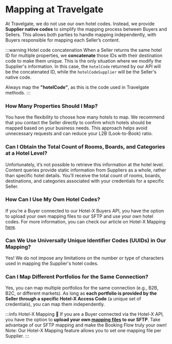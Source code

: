 ﻿---
sidebar_position: 4
---

# Mapping at Travelgate

At Travelgate, we do not use our own hotel codes. Instead, we provide **Supplier native codes** to simplify the mapping process between Buyers and Sellers. This allows both parties to handle mapping independently, with Buyers responsible for mapping each Seller’s content.

:::warning Hotel code concatenation
When a Seller returns the same hotel ID for multiple properties, we **concatenate** those IDs with their destination code to make them unique. This is the only situation where we modify the Supplier's information. In this case, the `hotelCode` returned by our API will be the concatenated ID, while the `hotelCodeSupplier` will be the Seller's native code.  

Always map the **"hotelCode"**, as this is the code used in Travelgate methods.
:::

### How Many Properties Should I Map?

You have the flexibility to choose how many hotels to map. We recommend that you contact the Seller directly to confirm which hotels should be mapped based on your business needs. This approach helps avoid unnecessary requests and can reduce your L2B (Look-to-Book) ratio.

### Can I Obtain the Total Count of Rooms, Boards, and Categories at a Hotel Level?

Unfortunately, it’s not possible to retrieve this information at the hotel level. Content queries provide static information from Suppliers as a whole, rather than specific hotel details. You’ll receive the total count of rooms, boards, destinations, and categories associated with your credentials for a specific Seller.

### How Can I Use My Own Hotel Codes?

If you’re a Buyer connected to our Hotel-X Buyers API, you have the option to upload your own mapping files to our SFTP and use your own hotel codes. For more information, you can check our article on Hotel-X Mapping [here](/docs/apis/for-buyers/hotel-x-pull-buyers-api/plugins/mapping).

### Can We Use Universally Unique Identifier Codes (UUIDs) in Our Mapping?

Yes! We do not impose any limitations on the number or type of characters used in mapping the Supplier's hotel codes.

### Can I Map Different Portfolios for the Same Connection?

Yes, you can map multiple portfolios for the same connection (e.g., B2B, B2C, or different markets). As long as **each portfolio is provided by the Seller through a specific Hotel-X Access Code** (a unique set of credentials), you can map them independently.

:::info Hotel-X Mapping 🚀
If you are a Buyer connected via the Hotel-X API, you have the option to **upload your own [mapping files](/docs/apis/for-buyers/hotel-x-pull-buyers-api/plugins/mapping/) to our SFTP**. Take advantage of our SFTP mapping and make the Booking Flow truly your own!  
Note: Our Hotel-X Mapping feature allows you to set one mapping file per Supplier.
:::